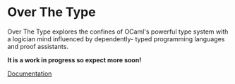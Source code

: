 # Over The Type

Over The Type explores the confines of OCaml's powerful
type system with a logician mind influenced by dependently-
typed programming languages and proof assistants.

**It is a work in progress so expect more soon!**

[Documentation](https://qexat.github.io/over-the-type/)
